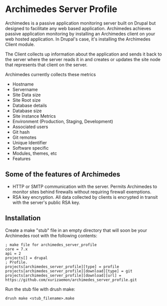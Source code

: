 Archimedes Server Profile
=========================

Archimedes is a passive application monitoring server built on Drupal but designed to facilitate any web based application. Archimedes achieves passive application monitoring by installing an Archimedes client on your web hosted application. In Drupal's case, it's installing the Archimedes Client module.

The Client collects up information about the application and sends it back to the server where the server reads it in and creates or updates the site node that represents that client on the server.

Archimedes currently collects these metrics

* Hostname
* Servername
* Site Data size
* Site Root size
* Database details
* Database size
* Site instance Metrics
* Environment (Production, Staging, Development)
* Associated users
* Git hash
* Git remotes
* Unique Identifier
* Software specific
 * Modules, themes, etc
 * Features

Some of the features of Archimedes
----------------------------------

 * HTTP or SMTP communication with the server. Permits Archimedes to monitor sites behind firewalls without requiring firewall exemptions.
 * RSA key encryption. All data collected by clients is encrypted in transit with the server's public RSA key.

Installation
------------

Create a make "stub" file in an empty directory that will soon be your Archimedes root with the following contents:

    ; make file for archimedes_server_profile
    core = 7.x
    api = 2
    projects[] = drupal
    ; Profile.
    projects[archimedes_server_profile][type] = profile
    projects[archimedes_server_profile][download][type] = git
    projects[archimedes_server_profile][download][url] = https://github.com/xurizaemon/archimedes_server_profile.git

Run the stub file with drush make:

    drush make <stub_filename>.make
